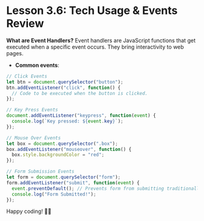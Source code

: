 # Lesson 3.6: Tech Usage & Events Review

**What are Event Handlers?** 
  Event handlers are JavaScript functions that get executed when a specific event occurs. They bring interactivity to web pages.

- **Common events**:
```javascript
// Click Events
let btn = document.querySelector("button");
btn.addEventListener("click", function() {
  // Code to be executed when the button is clicked.
});

// Key Press Events
document.addEventListener("keypress", function(event) {
  console.log(`Key pressed: ${event.key}`);
});

// Mouse Over Events
let box = document.querySelector(".box");
box.addEventListener("mouseover", function() {
  box.style.backgroundColor = "red";
});

// Form Submission Events
let form = document.querySelector("form");
form.addEventListener("submit", function(event) {
  event.preventDefault(); // Prevents form from submitting traditionally.
  console.log("Form Submitted!");
});
```

Happy coding! 🚀🌟